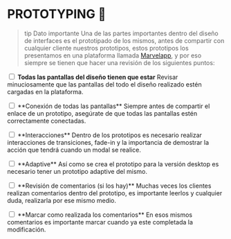 # PROTOTYPING  🚀 
> tip Dato importante
Una de las partes importantes dentro del diseño de interfaces es el prototipado de los mismos, antes de compartir con cualquier cliente nuestros prototipos, estos prototipos los presentamos en una plataforma llamada [Marvelapp](http://www.marvelapp.com), y por eso siempre se tienen que hacer una revisión de los siguientes puntos:

<input type="checkbox"> **Todas las pantallas del diseño tienen que estar** <span class='text-grey italic'>Revisar minuciosamente que las pantallas del todo el diseño realizado estén cargadas en la plataforma.</span>
<p><input type="checkbox"> **Conexión de todas las pantallas** <span class='text-grey italic'>Siempre antes de compartir el enlace de un prototipo, asegúrate de que todas las pantallas estén correctamente conectadas.</span>
<p><input type="checkbox"> **Interacciones** <span class='text-grey italic'>Dentro de los prototipos es necesario realizar interacciones de transiciones, fade-in y la importancia de demostrar la acción que tendrá cuando un modal se realice.</span>
<p><input type="checkbox"> **Adaptive** <span class='text-grey italic'>Así como se crea el prototipo para la versión desktop es necesario tener un prototipo adaptive del mismo.</span>
<p><input type="checkbox"> **Revisión de comentarios (si los hay)** <span class='text-grey italic'>Muchas veces los clientes realizan comentarios dentro del prototipo, es importante leerlos y cualquier duda, realizarla por ese mismo medio.</span>
<p><input type="checkbox"> **Marcar como realizada los comentarios** <span class='text-grey italic'>En esos mismos comentarios es importante marcar cuando ya este completada la modificación.</span>